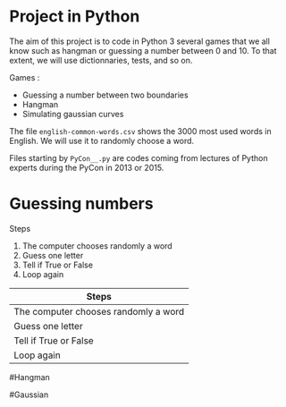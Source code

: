 # Project in Python

The aim of this project is to code in Python 3 several games that we all know such as hangman or guessing a number between 0 and 10. To that extent, we will use dictionnaries, tests, and so on.

Games :
- Guessing a number between two boundaries
- Hangman
- Simulating gaussian curves

The file `english-common-words.csv`  shows the 3000 most used words in English. We will use it to randomly choose a word.

Files starting by `PyCon__.py` are codes coming from lectures of Python experts during the PyCon in 2013 or 2015.

# Guessing numbers

Steps 
1. The computer chooses randomly a word
2. Guess one letter
3. Tell if True or False
4. Loop again

| Steps        | 
| ------------- |
| The computer chooses randomly a word      |
| Guess one letter      | 
| Tell if True or False |
| Loop again |

#Hangman

#Gaussian
